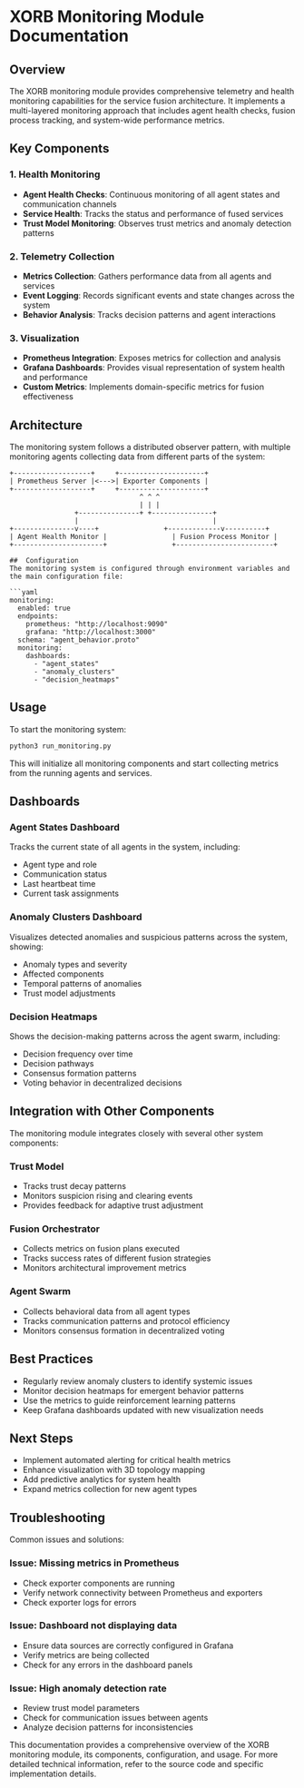 # XORB Monitoring Module Documentation

##  Overview
The XORB monitoring module provides comprehensive telemetry and health monitoring capabilities for the service fusion architecture. It implements a multi-layered monitoring approach that includes agent health checks, fusion process tracking, and system-wide performance metrics.

##  Key Components

###  1. Health Monitoring
- **Agent Health Checks**: Continuous monitoring of all agent states and communication channels
- **Service Health**: Tracks the status and performance of fused services
- **Trust Model Monitoring**: Observes trust metrics and anomaly detection patterns

###  2. Telemetry Collection
- **Metrics Collection**: Gathers performance data from all agents and services
- **Event Logging**: Records significant events and state changes across the system
- **Behavior Analysis**: Tracks decision patterns and agent interactions

###  3. Visualization
- **Prometheus Integration**: Exposes metrics for collection and analysis
- **Grafana Dashboards**: Provides visual representation of system health and performance
- **Custom Metrics**: Implements domain-specific metrics for fusion effectiveness

##  Architecture
The monitoring system follows a distributed observer pattern, with multiple monitoring agents collecting data from different parts of the system:

```
+-------------------+     +---------------------+
| Prometheus Server |<--->| Exporter Components |
+-------------------+     +---------------------+
                                ^ ^ ^
                                | | |
                +---------------+ +---------------+
                |                                 |
+---------------v----+                +-------------v----------+
| Agent Health Monitor |                | Fusion Process Monitor |
+----------------------+                +------------------------+

##  Configuration
The monitoring system is configured through environment variables and the main configuration file:

```yaml
monitoring:
  enabled: true
  endpoints:
    prometheus: "http://localhost:9090"
    grafana: "http://localhost:3000"
  schema: "agent_behavior.proto"
  monitoring:
    dashboards:
      - "agent_states"
      - "anomaly_clusters"
      - "decision_heatmaps"
```

##  Usage
To start the monitoring system:

```bash
python3 run_monitoring.py
```

This will initialize all monitoring components and start collecting metrics from the running agents and services.

##  Dashboards

###  Agent States Dashboard
Tracks the current state of all agents in the system, including:
- Agent type and role
- Communication status
- Last heartbeat time
- Current task assignments

###  Anomaly Clusters Dashboard
Visualizes detected anomalies and suspicious patterns across the system, showing:
- Anomaly types and severity
- Affected components
- Temporal patterns of anomalies
- Trust model adjustments

###  Decision Heatmaps
Shows the decision-making patterns across the agent swarm, including:
- Decision frequency over time
- Decision pathways
- Consensus formation patterns
- Voting behavior in decentralized decisions

##  Integration with Other Components
The monitoring module integrates closely with several other system components:

###  Trust Model
- Tracks trust decay patterns
- Monitors suspicion rising and clearing events
- Provides feedback for adaptive trust adjustment

###  Fusion Orchestrator
- Collects metrics on fusion plans executed
- Tracks success rates of different fusion strategies
- Monitors architectural improvement metrics

###  Agent Swarm
- Collects behavioral data from all agent types
- Tracks communication patterns and protocol efficiency
- Monitors consensus formation in decentralized voting

##  Best Practices
- Regularly review anomaly clusters to identify systemic issues
- Monitor decision heatmaps for emergent behavior patterns
- Use the metrics to guide reinforcement learning patterns
- Keep Grafana dashboards updated with new visualization needs

##  Next Steps
- Implement automated alerting for critical health metrics
- Enhance visualization with 3D topology mapping
- Add predictive analytics for system health
- Expand metrics collection for new agent types

##  Troubleshooting
Common issues and solutions:

###  Issue: Missing metrics in Prometheus
- Check exporter components are running
- Verify network connectivity between Prometheus and exporters
- Check exporter logs for errors

###  Issue: Dashboard not displaying data
- Ensure data sources are correctly configured in Grafana
- Verify metrics are being collected
- Check for any errors in the dashboard panels

###  Issue: High anomaly detection rate
- Review trust model parameters
- Check for communication issues between agents
- Analyze decision patterns for inconsistencies

This documentation provides a comprehensive overview of the XORB monitoring module, its components, configuration, and usage. For more detailed technical information, refer to the source code and specific implementation details.